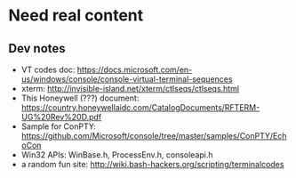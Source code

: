 # Need real content

## Dev notes
- VT codes doc: https://docs.microsoft.com/en-us/windows/console/console-virtual-terminal-sequences
- xterm: http://invisible-island.net/xterm/ctlseqs/ctlseqs.html
- This Honeywell (???) document: https://country.honeywellaidc.com/CatalogDocuments/RFTERM-UG%20Rev%20D.pdf
- Sample for ConPTY: https://github.com/Microsoft/console/tree/master/samples/ConPTY/EchoCon
- Win32 APIs: WinBase.h, ProcessEnv.h, consoleapi.h
- a random fun site: http://wiki.bash-hackers.org/scripting/terminalcodes